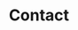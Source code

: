 ---
title: "Contact"
Bg_image: "/images/featue-bg.jpg"
description: "this is meta description"
menu:
  main:
    name: Contact
    url: /contact/
    weight: 700
layout: contact
---